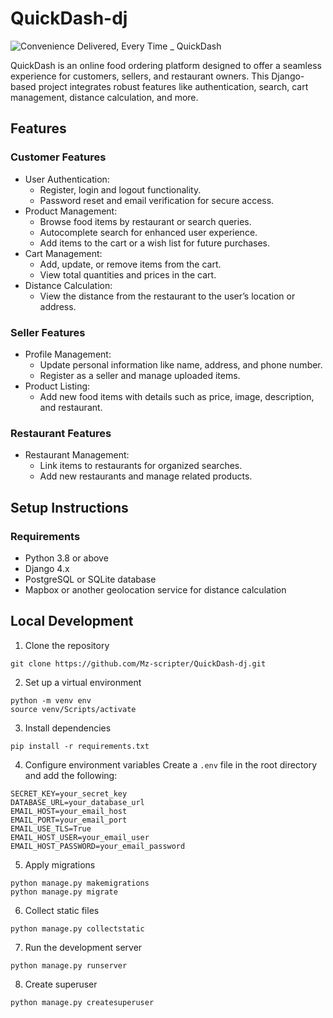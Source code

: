# QuickDash-dj
![Convenience Delivered, Every Time _ QuickDash](https://github.com/user-attachments/assets/e0f1835a-3a1e-4b67-a2d3-e5cb5e375910)

QuickDash is an online food ordering platform designed to offer a seamless experience for customers, sellers, and restaurant owners. This Django-based project integrates robust features like authentication, search, cart management, distance calculation, and more.

## Features

### Customer Features
- User Authentication:
    - Register, login and logout functionality.
    - Password reset and email verification for secure access.
- Product Management:
    - Browse food items by restaurant or search queries.
    - Autocomplete search for enhanced user experience.
    - Add items to the cart or a wish list for future purchases.
- Cart Management:
    - Add, update, or remove items from the cart.
    - View total quantities and prices in the cart.
- Distance Calculation:
    - View the distance from the restaurant to the user’s location or address.

### Seller Features
- Profile Management:
    - Update personal information like name, address, and phone number.
    - Register as a seller and manage uploaded items.
- Product Listing:
    - Add new food items with details such as price, image, description, and restaurant.

### Restaurant Features
- Restaurant Management:
    - Link items to restaurants for organized searches.
    - Add new restaurants and manage related products.

## Setup Instructions
### Requirements
- Python 3.8 or above
- Django 4.x
- PostgreSQL or SQLite database
- Mapbox or another geolocation service for distance calculation

## Local Development
1. Clone the repository
```
git clone https://github.com/Mz-scripter/QuickDash-dj.git
```
2. Set up a virtual environment
```
python -m venv env
source venv/Scripts/activate
```
3. Install dependencies
```
pip install -r requirements.txt
```
4. Configure environment variables
Create a `.env` file in the root directory and add the following:
```
SECRET_KEY=your_secret_key
DATABASE_URL=your_database_url
EMAIL_HOST=your_email_host
EMAIL_PORT=your_email_port
EMAIL_USE_TLS=True
EMAIL_HOST_USER=your_email_user
EMAIL_HOST_PASSWORD=your_email_password
```
5. Apply migrations
```
python manage.py makemigrations
python manage.py migrate
```
6. Collect static files
```
python manage.py collectstatic
```
7. Run the development server
```
python manage.py runserver
```
8. Create superuser
```
python manage.py createsuperuser
```
